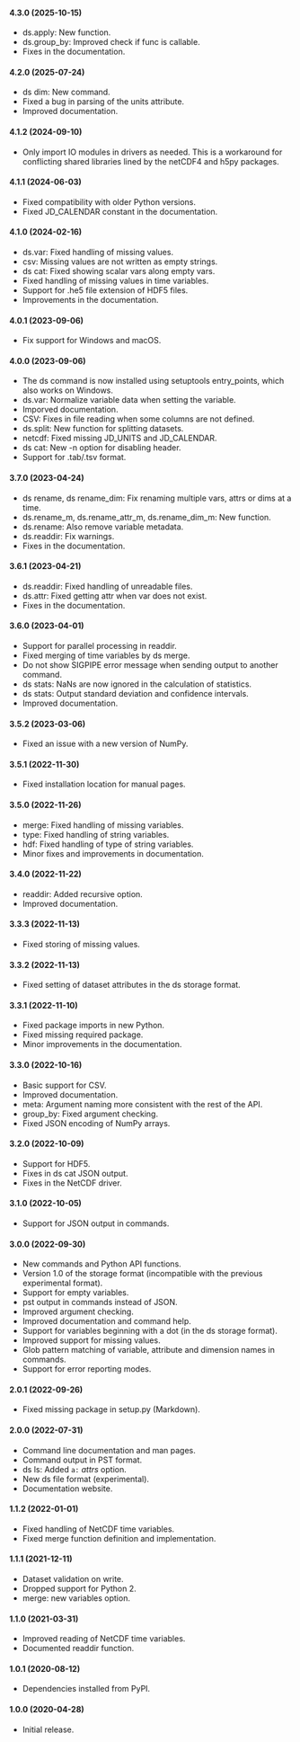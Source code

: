 #### 4.3.0 (2025-10-15)

- ds.apply: New function.
- ds.group_by: Improved check if func is callable.
- Fixes in the documentation.

#### 4.2.0 (2025-07-24)

- ds dim: New command.
- Fixed a bug in parsing of the units attribute.
- Improved documentation.

#### 4.1.2 (2024-09-10)

- Only import IO modules in drivers as needed. This is a workaround for
  conflicting shared libraries lined by the netCDF4 and h5py packages.

#### 4.1.1 (2024-06-03)

- Fixed compatibility with older Python versions.
- Fixed JD_CALENDAR constant in the documentation.

#### 4.1.0 (2024-02-16)

- ds.var: Fixed handling of missing values.
- csv: Missing values are not written as empty strings.
- ds cat: Fixed showing scalar vars along empty vars.
- Fixed handling of missing values in time variables.
- Support for .he5 file extension of HDF5 files.
- Improvements in the documentation.

#### 4.0.1 (2023-09-06)

- Fix support for Windows and macOS.

#### 4.0.0 (2023-09-06)

- The ds command is now installed using setuptools entry_points, which also
  works on Windows.
- ds.var: Normalize variable data when setting the variable.
- Imporved documentation.
- CSV: Fixes in file reading when some columns are not defined.
- ds.split: New function for splitting datasets.
- netcdf: Fixed missing JD_UNITS and JD_CALENDAR.
- ds cat: New -n option for disabling header.
- Support for .tab/.tsv format.

#### 3.7.0 (2023-04-24)

- ds rename, ds rename\_dim: Fix renaming  multiple vars, attrs or dims at a time.
- ds.rename\_m, ds.rename\_attr\_m, ds.rename\_dim\_m: New function.
- ds.rename: Also remove variable metadata.
- ds.readdir: Fix warnings.
- Fixes in the documentation.

#### 3.6.1 (2023-04-21)

- ds.readdir: Fixed handling of unreadable files.
- ds.attr: Fixed getting attr when var does not exist.
- Fixes in the documentation.

#### 3.6.0 (2023-04-01)

- Support for parallel processing in readdir.
- Fixed merging of time variables by ds merge.
- Do not show SIGPIPE error message when sending output to another command.
- ds stats: NaNs are now ignored in the calculation of statistics.
- ds stats: Output standard deviation and confidence intervals.
- Improved documentation.

#### 3.5.2 (2023-03-06)

- Fixed an issue with a new version of NumPy.

#### 3.5.1 (2022-11-30)

- Fixed installation location for manual pages.

#### 3.5.0 (2022-11-26)

- merge: Fixed handling of missing variables.
- type: Fixed handling of string variables.
- hdf: Fixed handling of type of string variables.
- Minor fixes and improvements in documentation.

#### 3.4.0 (2022-11-22)

- readdir: Added recursive option.
- Improved documentation.

#### 3.3.3 (2022-11-13)

- Fixed storing of missing values.

#### 3.3.2 (2022-11-13)

- Fixed setting of dataset attributes in the ds storage format.

#### 3.3.1 (2022-11-10)

- Fixed package imports in new Python.
- Fixed missing required package.
- Minor improvements in the documentation.

#### 3.3.0 (2022-10-16)

- Basic support for CSV.
- Improved documentation.
- meta: Argument naming more consistent with the rest of the API.
- group_by: Fixed argument checking.
- Fixed JSON encoding of NumPy arrays.

#### 3.2.0 (2022-10-09)

- Support for HDF5.
- Fixes in ds cat JSON output.
- Fixes in the NetCDF driver.

#### 3.1.0 (2022-10-05)

- Support for JSON output in commands.

#### 3.0.0 (2022-09-30)

- New commands and Python API functions.
- Version 1.0 of the storage format (incompatible with the previous experimental format).
- Support for empty variables.
- pst output in commands instead of JSON.
- Improved argument checking.
- Improved documentation and command help.
- Support for variables beginning with a dot (in the ds storage format).
- Improved support for missing values.
- Glob pattern matching of variable, attribute and dimension names in commands.
- Support for error reporting modes.

#### 2.0.1 (2022-09-26)

- Fixed missing package in setup.py (Markdown).

#### 2.0.0 (2022-07-31)

- Command line documentation and man pages.
- Command output in PST format.
- ds ls: Added `a:` *attrs* option.
- New ds file format (experimental).
- Documentation website.

#### 1.1.2 (2022-01-01)

- Fixed handling of NetCDF time variables.
- Fixed merge function definition and implementation.

#### 1.1.1 (2021-12-11)

- Dataset validation on write.
- Dropped support for Python 2.
- merge: new variables option.

#### 1.1.0 (2021-03-31)

- Improved reading of NetCDF time variables.
- Documented readdir function.

#### 1.0.1 (2020-08-12)

- Dependencies installed from PyPI.

#### 1.0.0 (2020-04-28)

- Initial release.
